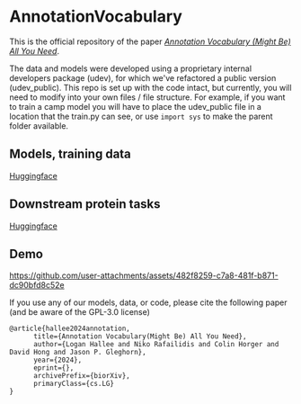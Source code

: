 # AnnotationVocabulary

This is the official repository of the paper [_Annotation Vocabulary (Might Be) All You Need_](https://doi.org/10.1101/2024.07.30.605924).

The data and models were developed using a proprietary internal developers package (udev), for which we've refactored a public version (udev_public). This repo is set up with the code intact, but currently, you will need to modify into your own files / file structure. For example, if you want to train a camp model you will have to place the udev_public file in a location that the train.py can see, or use `import sys` to make the parent folder available.

## Models, training data
[Huggingface](https://huggingface.co/collections/GleghornLab/annotation-vocabulary-667c0e18efe26480c3ebe5f7)
## Downstream protein tasks
[Huggingface](https://huggingface.co/collections/GleghornLab/protein-fine-tuning-667dec58b0f62e5e07586bb2)
## Demo
https://github.com/user-attachments/assets/482f8259-c7a8-481f-b871-dc90bfd8c52e

If you use any of our models, data, or code, please cite the following paper (and be aware of the GPL-3.0 license)
```
@article{hallee2024annotation,
      title={Annotation Vocabulary(Might Be) All You Need}, 
      author={Logan Hallee and Niko Rafailidis and Colin Horger and David Hong and Jason P. Gleghorn},
      year={2024},
      eprint={},
      archivePrefix={biorXiv},
      primaryClass={cs.LG}
}
```
